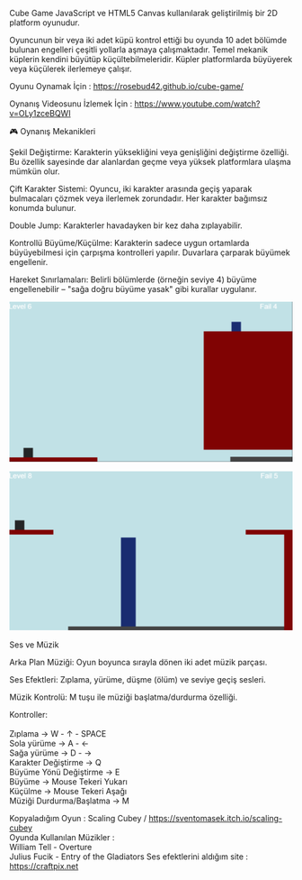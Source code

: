 Cube Game JavaScript ve HTML5 Canvas kullanılarak geliştirilmiş bir 2D platform oyunudur.

Oyuncunun bir veya iki adet küpü kontrol ettiği bu oyunda 10 adet bölümde bulunan engelleri çeşitli yollarla aşmaya çalışmaktadır. Temel mekanik küplerin kendini büyütüp küçültebilmeleridir.
Küpler platformlarda büyüyerek veya küçülerek ilerlemeye çalışır.

Oyunu Oynamak İçin : https://rosebud42.github.io/cube-game/

Oynanış Videosunu İzlemek İçin : https://www.youtube.com/watch?v=OLy1zceBQWI

🎮 Oynanış Mekanikleri

Şekil Değiştirme: Karakterin yüksekliğini veya genişliğini değiştirme özelliği. Bu özellik sayesinde dar alanlardan geçme veya yüksek platformlara ulaşma mümkün olur.

Çift Karakter Sistemi: Oyuncu, iki karakter arasında geçiş yaparak bulmacaları çözmek veya ilerlemek zorundadır. Her karakter bağımsız konumda bulunur.

Double Jump: Karakterler havadayken bir kez daha zıplayabilir.

Kontrollü Büyüme/Küçülme: Karakterin sadece uygun ortamlarda büyüyebilmesi için çarpışma kontrolleri yapılır. Duvarlara çarparak büyümek engellenir.

Hareket Sınırlamaları: Belirli bölümlerde (örneğin seviye 4) büyüme engellenebilir – "sağa doğru büyüme yasak" gibi kurallar uygulanır.


![Level 6](readmephotos/photo1.png)

![Level 8](readmephotos/photo2.png)


Ses ve Müzik

Arka Plan Müziği: Oyun boyunca sırayla dönen iki adet müzik parçası.

Ses Efektleri: Zıplama, yürüme, düşme (ölüm) ve seviye geçiş sesleri.

Müzik Kontrolü: M tuşu ile müziği başlatma/durdurma özelliği.
<br>


Kontroller:<br><br>
Zıplama                  -> W - ↑ - SPACE  <br>
Sola yürüme              -> A - ←<br>
Sağa yürüme              -> D - →<br>
Karakter Değiştirme      -> Q<br>
Büyüme Yönü Değiştirme   -> E<br>
Büyüme                   -> Mouse Tekeri Yukarı<br>
Küçülme                  -> Mouse Tekeri Aşağı<br>
Müziği Durdurma/Başlatma -> M<br>


Kopyaladığım Oyun : Scaling Cubey / https://sventomasek.itch.io/scaling-cubey<br>
Oyunda Kullanılan Müzikler : <br>
William Tell - Overture<br>
Julius Fucik - Entry of the Gladiators
Ses efektlerini aldığım site : https://craftpix.net


